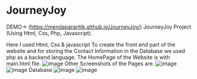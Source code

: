 # JourneyJoy
DEMO-> (https://mendapararitik.github.io/JourneyJoy/) JourneyJoy Project (Using Html, Css, Php, Javascript).

Here I used Html, Css & javascript To create the front end part of the website and for storing the Contact Information in the Database we used php as a backend language.
The HomePage of the Website is with main.html file.
![image](https://github.com/mendapararitik/JourneyJoy/assets/136411698/9fd4e8ee-d7af-4a45-b34b-bf7376583e96)
Other Screenshots of the Pages are.
![image](https://github.com/mendapararitik/JourneyJoy/assets/136411698/844ac234-d347-43e0-9167-e62a33762d58)
![image](https://github.com/mendapararitik/JourneyJoy/assets/136411698/409d439a-1d8e-4003-99ae-b9774e134ae1)
Database 
![image](https://github.com/mendapararitik/JourneyJoy/assets/136411698/7b61b8a5-87c1-49fb-b115-ddd94b9571e8)
![image](https://github.com/mendapararitik/JourneyJoy/assets/136411698/ff47bc86-5ab3-4214-9836-202415c322f9)
